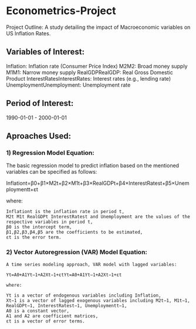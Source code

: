 # Econometrics-Project

Project Outline: A study detailing the impact of Macroeconomic variables on US Inflation Rates.

## Variables of Interest: 
Inflation: Inflation rate (Consumer Price Index)
M2M2: Broad money supply
M1M1: Narrow money supply
RealGDPRealGDP: Real Gross Domestic Product
InterestRatesInterestRates: Interest rates (e.g., lending rate)
UnemploymentUnemployment: Unemployment rate

## Period of Interest: 
1990-01-01 - 2000-01-01

## Aproaches Used:

### 1) Regression Model Equation:
   The basic regression model to predict inflation based on the mentioned variables can be specified as follows:

   Inflationt=β0+β1×M2t+β2×M1t+β3×RealGDPt+β4×InterestRatest+β5×Unemploymentt+εt

   where:

    Inflationt​ is the inflation rate in period t,
    M2t M1t RealGDPt InterestRatest and Unemployment​ are the values of the respective variables in period t,
    β0​ is the intercept term,
    β1,β2,β3,β4,β5​ are the coefficients to be estimated,
    εt is the error term.

### 2) Vector Autoregression (VAR) Model Equation:

    A time series modeling approach, VAR model with lagged variables:

    Yt=A0+A1Yt−1+A2Xt−1+εtYt​=A0​+A1​Yt−1​+A2​Xt−1​+εt​

    where:

    Yt​ is a vector of endogenous variables including Inflation​,
    Xt−1 is a vector of lagged exogenous variables including M2t−1​, M1t−1, RealGDPt−1, InterestRatest−1​, Unemploymentt−1,
    A0 is a constant vector,
    A1 and A2​ are coefficient matrices,
    εt is a vector of error terms.
